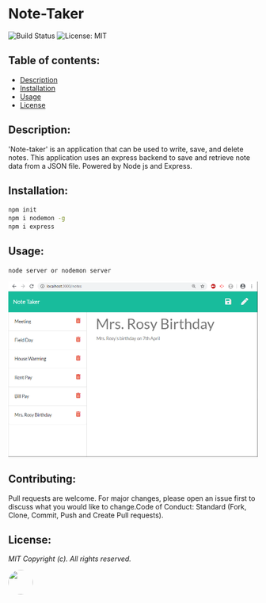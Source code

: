 # Note-Taker

![Build Status](https://img.shields.io/badge/build-passing-green.svg)  ![License: MIT](https://img.shields.io/badge/License-MIT-blue.svg)
## Table of contents:
-   [ Description ](#description)
-   [ Installation ](#installation)
-   [ Usage ](#usage)
-   [ License ](#license)

## <a name="description"></a>Description:
'Note-taker' is an application that can be used to write, save, and delete notes. This application uses an express backend to save and retrieve note data from a JSON file. Powered by Node js and Express.

## <a name="installation"></a>Installation:

```bash
npm init
npm i nodemon -g
npm i express 
```
## <a name="usage"></a>Usage:
```bash
node server or nodemon server
```

![Screenshot](public/assets/images/noteScreen.png "Html: Note taker")


## <a name="contributing"></a>Contributing:
Pull requests are welcome. For major changes, please open an issue first to discuss what you would like to change.Code of Conduct: Standard (Fork, Clone, Commit, Push and Create Pull requests).

## <a name="license"></a>License:
 <i>MIT Copyright (c). All rights reserved.</i>

<img src='https://avatars0.githubusercontent.com/u/28842469?v=4' height='50' width='50' style="border-radius: 50% !important;"/>